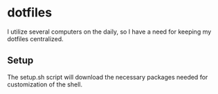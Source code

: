 # dotfiles
I utilize several computers on the daily, so I have a need for keeping my dotfiles centralized.

## Setup
The setup.sh script will download the necessary packages needed for customization of the shell.
